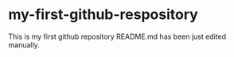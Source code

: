 # my-first-github-respository
This is my first github repository
README.md has been just edited manually.
